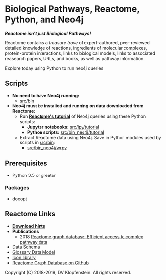 # Biological Pathways, Reactome, Python, and Neo4j

**_Reactome isn't just Biological Pathways!_**

Reactome contains a _treasure trove_ of expert-authored, peer-reviewed detailed knowledge of reactions, ingredients of molecular complexes, protein-protein interactions, links to biological models, links to associated reasearch papers, URLs, and books, as well as pathway information.

Explore today using [Python](src/ipy/tutorial/s4a_pathway_subpathways.ipynb) to run [neo4j queries](/doc/md/README_download_hints.md#6-view-the-reactome-database-in-the-neo4j-browser)

## **Scripts**
  * **No need to have Neo4j running:**    
    * [src/bin](/src/bin)     
  * **Neo4j must be installed and running on data downloaded from Reactome:**    
    * Run [**Reactome's tutorial**](https://reactome.org/dev/graph-database/extract-participating-molecules) of Neo4j queries using these Python scripts:    
       * **Jupyter notebooks:** [src/ipy/tutorial](src/ipy/tutorial)
       * **Python scripts:** [src/bin_neo4j/tutorial](src/bin_neo4j/tutorial)
    * Extract Reactome data using Neo4j. Save in Python modules used by scripts in [src/bin](src/bin):    
      * [src/bin_neo4j/wrpy](src/bin_neo4j/wrpy)

## Prerequisites
  * Python 3.5 or greater

### Packages
  * docopt

## Reactome Links
  * [**Download hints**](/doc/md/README_download_hints.md)
  * **Publications**
    * 2018 [Reactome graph database: Efficient access to complex pathway data](https://journals.plos.org/ploscompbiol/article?rev=2&id=10.1371/journal.pcbi.1005968)
  * [Data Schema](https://reactome.org/content/schema/DatabaseObject)    
  * [Glossary Data Model](http://wiki.reactome.org/index.php/Glossary_Data_Model)    
  * [Icon library](https://reactome.org/icon-lib)    
  * [Reactome Graph Database on GitHub](https://github.com/reactome/graph-core)    

Copyright (C) 2018-2019, DV Klopfenstein. All rights reserved.
